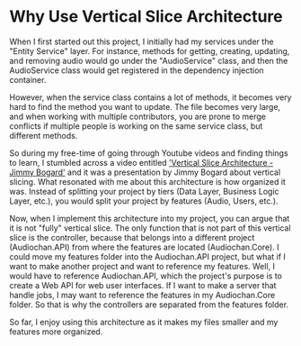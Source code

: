 # Why Use Vertical Slice Architecture



When I first started out this project, I initially had my services under the "Entity Service" layer. For instance, methods for getting, creating, updating, and removing audio would go under the "AudioService" class, and then the AudioService class would get registered in the dependency injection container. 

However, when the service class contains a lot of methods, it becomes very hard to find the method you want to update. The file becomes very large, and when working with multiple contributors, you are prone to merge conflicts if multiple people is working on the same service class, but different methods.

So during my free-time of going through Youtube videos and finding things to learn, I stumbled across a video entitled ['Vertical Slice Architecture - Jimmy Bogard'](https://www.youtube.com/watch?v=5kOzZz2vj2o) and it was a presentation by Jimmy Bogard about vertical slicing. What resonated with me about this architecture is how organized it was. Instead of splitting your project by tiers (Data Layer, Business Logic Layer, etc.), you would split your project by features (Audio, Users, etc.). 

Now, when I implement this architecture into my project, you can argue that it is not "fully" vertical slice. The only function that is not part of this vertical slice is the controller, because that belongs into a different project (Audiochan.API) from where the features are located (Audiochan.Core). I could move my features folder into the Audiochan.API project, but what if I want to make another project and want to reference my features. Well, I would have to reference Audiochan.API, which the project's purpose is to create a Web API for web user interfaces. If I want to make a server that handle jobs, I may want to reference the features in my Audiochan.Core folder. So that is why the controllers are separated from the features folder.

So far, I enjoy using this architecture as it makes my files smaller and my features more organized.


